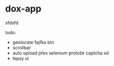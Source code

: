 # dox-app
sfdsfd

todo:

- geolocate fajfka btn
- scrollbar
- auto upload přes selenium protože captcha xd
- lepsy ui
